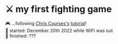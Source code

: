 # ⚔️ my first fighting game
🎮 ...following [Chris Courses's](https://www.youtube.com/@ChrisCourses) [tutorial](https://www.youtube.com/watch?v=vyqbNFMDRGQ&t=4299s)!<br>
💫 started: December 20th 2022 while WiFi was out<br>
🍡 finished: ???
